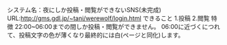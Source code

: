 システム名：夜にしか投稿・閲覧ができないSNS(未完成)
URL:http://gms.gdl.jp/~tani/werewolf/login.html
できること
1.投稿
2.閲覧
特徴
22:00~06:00までの間しか投稿・閲覧ができません。
06:00に近づくにつれて、投稿文字の色が薄くなり最終的には白(ページと同化)します。
